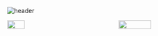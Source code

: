 ![header](https://capsule-render.vercel.app/api?type=waving&color=auto&height=300&section=header&text=반갑습니다!😊%20&fontSize=90)

<div style="display: flex; justify-content: space-between; align-items: center;">
  <a href="s" style="flex: 1; margin-right: 10px;">
    <img src="https://github-readme-stats.vercel.app/api/top-langs/?username=rexRUBY&layout=compact&theme=light" style="width: 40%; height: auto;" />
  </a>
  <a href="s" style="flex: 1;">
    <img src="https://github-readme-stats.vercel.app/api?username=rexRUBY&theme=light&show_icons=true" style="width: 55%; height: auto;" />
  </a>
</div>
